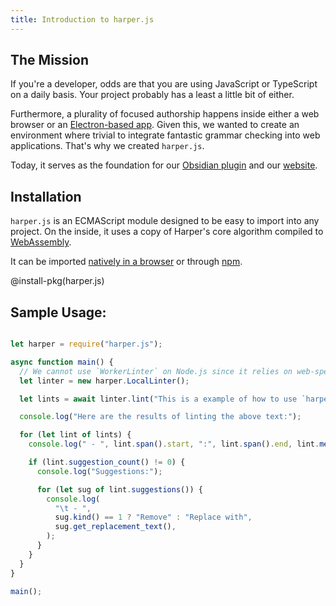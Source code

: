 ```yaml
---
title: Introduction to harper.js
---
```


## The Mission

If you're a developer, odds are that you are using JavaScript or TypeScript on a daily basis.
Your project probably has a least a little bit of either.

Furthermore, a plurality of focused authorship happens inside either a web browser or an [Electron-based app](https://www.electronjs.org/).
Given this, we wanted to create an environment where trivial to integrate fantastic grammar checking into web applications.
That's why we created `harper.js`.

Today, it serves as the foundation for our [Obsidian plugin](/docs/integrations/obsidian) and our [website](/).

## Installation

`harper.js` is an ECMAScript module designed to be easy to import into any project.
On the inside, it uses a copy of Harper's core algorithm compiled to [WebAssembly](https://webassembly.org/).

It can be imported [natively in a browser](./CDN) or through [npm](https://www.npmjs.com/package/harper.js).

@install-pkg(harper.js)


## Sample Usage:
```js

let harper = require("harper.js");

async function main() {
  // We cannot use `WorkerLinter` on Node.js since it relies on web-specific APIs.
  let linter = new harper.LocalLinter();

  let lints = await linter.lint("This is a example of how to use `harper.js`.");

  console.log("Here are the results of linting the above text:");

  for (let lint of lints) {
    console.log(" - ", lint.span().start, ":", lint.span().end, lint.message());

    if (lint.suggestion_count() != 0) {
      console.log("Suggestions:");

      for (let sug of lint.suggestions()) {
        console.log(
          "\t - ",
          sug.kind() == 1 ? "Remove" : "Replace with",
          sug.get_replacement_text(),
        );
      }
    }
  }
}

main();
```
